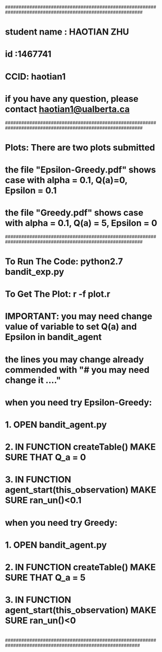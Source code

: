 


###########################################################################################################
#
#    student name : HAOTIAN ZHU 
#    id :1467741 
#    CCID: haotian1
#    
#    if you have any question, please contact haotian1@ualberta.ca
###########################################################################################################
# 
#
#  Plots: There are two plots submitted
#         the file "Epsilon-Greedy.pdf" shows case with alpha = 0.1, Q(a)=0, Epsilon = 0.1 
#         the file "Greedy.pdf" shows case with alpha = 0.1, Q(a) = 5, Epsilon = 0 
###########################################################################################################
#
# To Run The Code:    python2.7 bandit_exp.py
# To Get The Plot:    r -f plot.r 
#
# IMPORTANT: you may need change value of variable to set Q(a) and Epsilon in bandit_agent
#            the lines you may change already commended with "# you may need change it ...."
#
#            when you need try Epsilon-Greedy:
#                 1. OPEN bandit_agent.py 
#                 2. IN FUNCTION createTable() MAKE SURE THAT Q_a = 0
#                 3. IN FUNCTION agent_start(this_observation) MAKE SURE ran_un()<0.1
#
#            when you need try Greedy:
#                 1. OPEN bandit_agent.py
#                 2. IN FUNCTION createTable() MAKE SURE THAT Q_a = 5
#                 3. IN FUNCTION agent_start(this_observation) MAKE SURE ran_un()<0
#
##########################################################################################################

